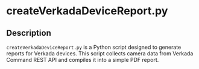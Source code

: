 # createVerkadaDeviceReport.py

## Description
`createVerkadaDeviceReport.py` is a Python script designed to generate reports for Verkada devices. This script collects camera data from Verkada Command REST API and compiles it into a simple PDF report.
